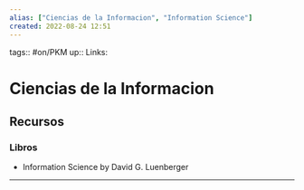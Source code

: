 ```yaml
---
alias: ["Ciencias de la Informacion", "Information Science"]
created: 2022-08-24 12:51
---
```

tags:: #on/PKM 
up::
Links: 
# Ciencias de la Informacion
## Recursos
### Libros
- Information Science by David G. Luenberger
___
